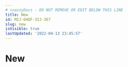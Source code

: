 ```yaml
---
# snazzyDocs - DO NOT REMOVE OR EDIT BELOW THIS LINE
title: New
id: MIJ-O4QF-3IJ-3E7
slug: new
isVisible: true
lastUpdated: '2022-04-13 23:45:57'
---
```

# New